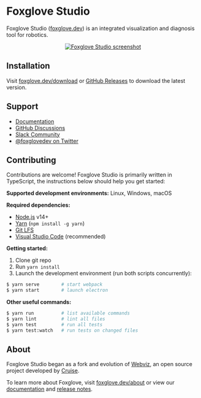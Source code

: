 # Foxglove Studio

Foxglove Studio ([foxglove.dev](https://foxglove.dev)) is an integrated visualization and diagnosis tool for robotics.

<p align="center">
  <a href="https://foxglove.dev"><img alt="Foxglove Studio screenshot" src="/resources/screenshot.jpg"></a>
</p>

## Installation

Visit [foxglove.dev/download](https://foxglove.dev/download) or [GitHub Releases](https://github.com/foxglove/studio/releases) to download the latest version.

## Support

- [Documentation](https://foxglove.dev/docs)
- [GitHub Discussions](https://github.com/foxglove/studio/discussions)
- [Slack Community](https://foxglove.dev/join-slack)
- [@foxglovedev on Twitter](https://twitter.com/foxglovedev)

## Contributing

Contributions are welcome! Foxglove Studio is primarily written in TypeScript, the instructions below should help you get started:

**Supported development environments:** Linux, Windows, macOS

**Required dependencies:**

- [Node.js](https://nodejs.org/en/) v14+
- [Yarn](https://yarnpkg.com/getting-started/install) (`npm install -g yarn`)
- [Git LFS](https://git-lfs.github.com/)
- [Visual Studio Code](https://code.visualstudio.com/) (recommended)

**Getting started:**

1. Clone git repo
1. Run `yarn install`
1. Launch the development environment (run both scripts concurrently):

```sh
$ yarn serve        # start webpack
$ yarn start        # launch electron
```

**Other useful commands:**

```sh
$ yarn run          # list available commands
$ yarn lint         # lint all files
$ yarn test         # run all tests
$ yarn test:watch   # run tests on changed files
```

## About

Foxglove Studio began as a fork and evolution of [Webviz](https://github.com/cruise-automation/webviz), an open source project developed by [Cruise](https://getcruise.com/).

To learn more about Foxglove, visit [foxglove.dev/about](https://foxglove.dev/about) or view our [documentation](https://foxglove.dev/docs) and [release notes](https://github.com/foxglove/studio/releases).
